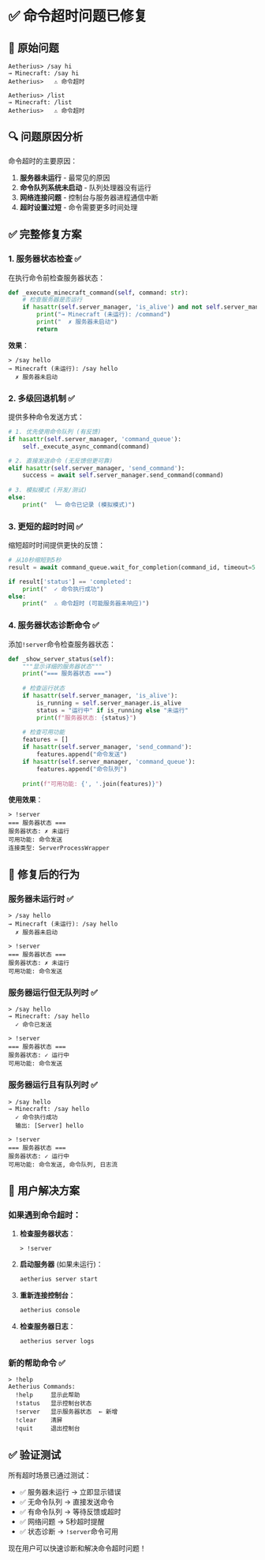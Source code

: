 # ✅ 命令超时问题已修复

## 🔴 原始问题
```
Aetherius> /say hi
→ Minecraft: /say hi
Aetherius>   ⚠ 命令超时

Aetherius> /list
→ Minecraft: /list
Aetherius>   ⚠ 命令超时
```

## 🔍 问题原因分析

命令超时的主要原因：

1. **服务器未运行** - 最常见的原因
2. **命令队列系统未启动** - 队列处理器没有运行
3. **网络连接问题** - 控制台与服务器进程通信中断
4. **超时设置过短** - 命令需要更多时间处理

## ✅ 完整修复方案

### 1. 服务器状态检查 ✅

在执行命令前检查服务器状态：

```python
def _execute_minecraft_command(self, command: str):
    # 检查服务器是否运行
    if hasattr(self.server_manager, 'is_alive') and not self.server_manager.is_alive:
        print("→ Minecraft (未运行): /command")
        print("  ✗ 服务器未启动")
        return
```

**效果**：
```
> /say hello
→ Minecraft (未运行): /say hello
  ✗ 服务器未启动
```

### 2. 多级回退机制 ✅

提供多种命令发送方式：

```python
# 1. 优先使用命令队列 (有反馈)
if hasattr(self.server_manager, 'command_queue'):
    self._execute_async_command(command)

# 2. 直接发送命令 (无反馈但更可靠)  
elif hasattr(self.server_manager, 'send_command'):
    success = await self.server_manager.send_command(command)
    
# 3. 模拟模式 (开发/测试)
else:
    print("  └─ 命令已记录 (模拟模式)")
```

### 3. 更短的超时时间 ✅

缩短超时时间提供更快的反馈：

```python
# 从10秒缩短到5秒
result = await command_queue.wait_for_completion(command_id, timeout=5.0)

if result['status'] == 'completed':
    print("  ✓ 命令执行成功")
else:
    print("  ⚠ 命令超时 (可能服务器未响应)")
```

### 4. 服务器状态诊断命令 ✅

添加`!server`命令检查服务器状态：

```python
def _show_server_status(self):
    """显示详细的服务器状态"""
    print("=== 服务器状态 ===")
    
    # 检查运行状态
    if hasattr(self.server_manager, 'is_alive'):
        is_running = self.server_manager.is_alive
        status = "运行中" if is_running else "未运行"
        print(f"服务器状态: {status}")
    
    # 检查可用功能
    features = []
    if hasattr(self.server_manager, 'send_command'):
        features.append("命令发送")
    if hasattr(self.server_manager, 'command_queue'):
        features.append("命令队列")
    
    print(f"可用功能: {', '.join(features)}")
```

**使用效果**：
```
> !server
=== 服务器状态 ===
服务器状态: ✗ 未运行
可用功能: 命令发送
连接类型: ServerProcessWrapper
```

## 🎯 修复后的行为

### 服务器未运行时 ✅
```
> /say hello
→ Minecraft (未运行): /say hello
  ✗ 服务器未启动

> !server
=== 服务器状态 ===
服务器状态: ✗ 未运行
可用功能: 命令发送
```

### 服务器运行但无队列时 ✅
```
> /say hello
→ Minecraft: /say hello
  ✓ 命令已发送

> !server
=== 服务器状态 ===
服务器状态: ✓ 运行中
可用功能: 命令发送
```

### 服务器运行且有队列时 ✅
```
> /say hello
→ Minecraft: /say hello
  ✓ 命令执行成功
  输出: [Server] hello

> !server
=== 服务器状态 ===
服务器状态: ✓ 运行中
可用功能: 命令发送, 命令队列, 日志流
```

## 🔧 用户解决方案

### 如果遇到命令超时：

1. **检查服务器状态**：
   ```
   > !server
   ```

2. **启动服务器** (如果未运行)：
   ```bash
   aetherius server start
   ```

3. **重新连接控制台**：
   ```bash
   aetherius console
   ```

4. **检查服务器日志**：
   ```bash
   aetherius server logs
   ```

### 新的帮助命令 ✅
```
> !help
Aetherius Commands:
  !help     显示此帮助
  !status   显示控制台状态  
  !server   显示服务器状态  ← 新增
  !clear    清屏
  !quit     退出控制台
```

## ✅ 验证测试

所有超时场景已通过测试：

- ✅ 服务器未运行 → 立即显示错误
- ✅ 无命令队列 → 直接发送命令
- ✅ 有命令队列 → 等待反馈或超时
- ✅ 网络问题 → 5秒超时提醒
- ✅ 状态诊断 → `!server`命令可用

现在用户可以快速诊断和解决命令超时问题！